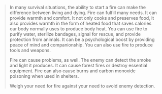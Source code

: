 > In many survival situations, the ability to start a fire can make the difference between living and dying. Fire can fulfill many needs. It can provide warmth and comfort. It not only cooks and preserves food, it also provides warmth in the form of heated food that saves calories our body normally uses to produce body heat. You can use fire to purify water, sterilize bandages, signal for rescue, and provide protection from animals. It can be a psychological boost by providing peace of mind and companionship. You can also use fire to produce tools and weapons.
>
> Fire can cause problems, as well. The enemy can detect the smoke and light it produces. It can cause forest fires or destroy essential equipment. Fire can also cause burns and carbon monoxide poisoning when used in shelters.
>
> Weigh your need for fire against your need to avoid enemy detection.